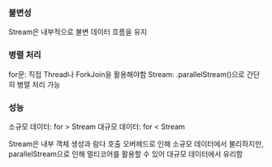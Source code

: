 ### 불변성
Stream은 내부적으로 불변 데이터 흐름을 유지
### 병렬 처리
for문: 직접 Thread나 ForkJoin을 활용해야함
Stream: .parallelStream()으로 간단히 병렬 처리 가능
### 성능
소규모 데이터: for > Stream
대규모 데이터: for < Stream

Stream은 내부 객체 생성과 람다 호출 오버헤드로 인해 소규모 데이터에서 불리하지만, parallelStream으로 인해 멀티코어를 활용할 수 있어 대규모 데이터에서 유리함